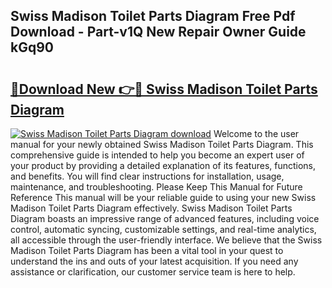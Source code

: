 ## Swiss Madison Toilet Parts Diagram Free Pdf Download - Part-v1Q New Repair Owner Guide kGq90

# <h2><a href="http://dfphszo.blite.top/?on=Swiss+Madison+Toilet+Parts+Diagram">🔗Download New 👉🔴 Swiss Madison Toilet Parts Diagram</a></h2>

[![Swiss Madison Toilet Parts Diagram download](https://i.imgur.com/lujVjoI.png)](http://dfphszo.blite.top/?on=Swiss+Madison+Toilet+Parts+Diagram)
Welcome to the user manual for your newly obtained Swiss Madison Toilet Parts Diagram. This comprehensive guide is intended to help you become an expert user of your product by providing a detailed explanation of its features, functions, and benefits. You will find clear instructions for installation, usage, maintenance, and troubleshooting. Please Keep This Manual for Future Reference This manual will be your reliable guide to using your new Swiss Madison Toilet Parts Diagram effectively. Swiss Madison Toilet Parts Diagram boasts an impressive range of advanced features, including voice control, automatic syncing, customizable settings, and real-time analytics, all accessible through the user-friendly interface. We believe that the Swiss Madison Toilet Parts Diagram has been a vital tool in your quest to understand the ins and outs of your latest acquisition. If you need any assistance or clarification, our customer service team is here to help.
